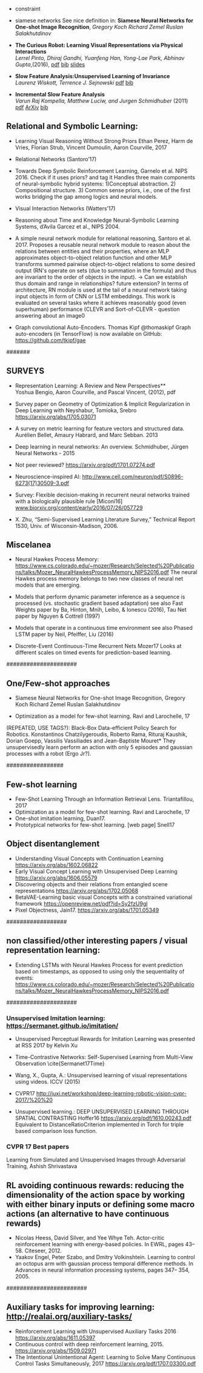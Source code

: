 - constraint
- siamese networks
 See nice definition in:
**Siamese Neural Networks for One-shot Image Recognition**, *Gregory Koch Richard Zemel Ruslan Salakhutdinov*


- **The Curious Robot: Learning Visual Representations via Physical Interactions** <br> *Lerrel Pinto, Dhiraj Gandhi, Yuanfeng Han, Yong-Lae Park, Abhinav Gupta*,(2016), [pdf](https://arxiv.org/pdf/1604.01360.pdf) [bib](http://dblp.uni-trier.de/rec/bibtex/journals/corr/PintoGHPG16) [slides](https://pdfs.semanticscholar.org/a6ee/1a3d623daa2714f70232d4fa61cbd1b3cff3.pdf)

- **Slow Feature Analysis:Unsupervised Learning of Invariance**<br> *Laurenz Wiskott, Terrence J. Sejnowski* [pdf](https://papers.cnl.salk.edu/PDFs/Slow%20Feature%20Analysis_%20Unsupervised%20Learning%20of%20Invariances%202002-3430.pdf) [bib](http://dl.acm.org/citation.cfm?id=638941)
 - **Incremental Slow Feature Analysis** <br> *Varun Raj Kompella, Matthew Luciw, and Jurgen Schmidhuber* (2011) [pdf](https://www.ijcai.org/Proceedings/11/Papers/229.pdf) [ArXiv](https://arxiv.org/abs/1112.2113) [bib](http://dblp.uni-trier.de/rec/bibtex/journals/corr/abs-1112-2113)


## Relational and Symbolic Learning:
* Learning Visual Reasoning Without Strong Priors
Ethan Perez, Harm de Vries, Florian Strub, Vincent Dumoulin, Aaron Courville, 2017

* Relational Networks (Santoro’17)

* Towards Deep Symbolic Reinforcement Learning, Garnelo et al. NIPS 2016. Check if it uses priors? and tag it
Handles three main components of neural-symbolic hybrid systems: 1)Conceptual abstraction. 2) Compositional structure. 3) Common sense priors, i.e., one of the first works bridging the gap among logics and neural models.

* Visual Interaction Networks (Watters’17)

* Reasoning about Time and Knowledge Neural-Symbolic Learning Systems, d’Avila Garcez et al., NIPS 2004.

* A simple neural network module for relational reasoning, Santoro et al. 2017.
Proposes a reusable neural network module to reason about the relations between entities and their properties, where an MLP approximates object-to-object relation function and other MLP transforms summed pairwise object-to-object relations to some desired output (RN's operate on sets (due to summation in the formula) and thus are invariant to the order of objects in the input). -> Can we establish thus domain and range in relationships? future extension? In terms of architecture, RN module is used at the tail of a neural network taking input objects in form of CNN or LSTM embeddings. This work is evaluated on several tasks where it achieves reasonably good (even superhuman) performance (CLEVR and Sort-of-CLEVR - question answering about an image0

* Graph convolutional Auto-Encoders. Thomas Kipf‏ @thomaskipf Graph auto-encoders (in TensorFlow) is now available on GitHub: https://github.com/tkipf/gae



#######
## SURVEYS
* Representation Learning: A Review and New Perspectives** <br> Yoshua Bengio, Aaron Courville, and Pascal Vincent, (2012), pdf

* Survey paper on Geometry of Optimization & Implicit Regularization in Deep Learning with Neyshabur, Tomioka, Srebro  https://arxiv.org/abs/1705.03071

* A survey on metric learning for feature vectors and structured data. Aurélien Bellet, Amaury Habrard, and Marc Sebban.  2013

* Deep learning in neural networks: An overview. Schmidhuber, Jürgen Neural Networks - 2015

* Not peer reviewed? https://arxiv.org/pdf/1701.07274.pdf

* Neuroscience-inspired AI: http://www.cell.com/neuron/pdf/S0896-6273(17)30509-3.pdf

* Survey: Flexible decision-making in recurrent neural networks trained with a biologically plausible rule [Miconi16] www.biorxiv.org/content/early/2016/07/26/057729

* X. Zhu, “Semi-Supervised Learning Literature Survey,” Technical Report 1530, Univ. of Wisconsin-Madison, 2006.


#####
## Miscelanea

* Neural Hawkes Process Memory: https://www.cs.colorado.edu/~mozer/Research/Selected%20Publications/talks/Mozer_NeuralHawkesProcessMemory_NIPS2016.pdf   The	neural	Hawkes	process	memory	belongs	to	two	new	classes	of	neural	net	models	that	are	emerging.
* Models	that	perform	dynamic	parameter	inference	as	a	sequence	is
processed	(vs.	stochastic	gradient	based	adaptation)
see	also	Fast	Weights paper	by	Ba,	Hinton,	Mnih,	Leibo,	&	Ionescu (2016),	Tau
Net paper	by	Nguyen	&	Cottrell	(1997)
* Models	that	operate	in	a	continuous	time	environment
see	also	Phased	LSTM	paper	by	Neil,	Pfeiffer,	Liu	(2016)


* Discrete-Event Continuous-Time Recurrent Nets Mozer17 Looks at different scales on timed events for prediction-based learning.

#####################
##  One/Few-shot approaches

* Siamese Neural Networks for One-shot Image Recognition, Gregory Koch Richard Zemel Ruslan Salakhutdinov

* Optimization as a model for few-shot learning. Ravi and Larochelle, 17


(REPEATED, USE TAGS?): Black-Box Data-efficient Policy Search for Robotics. Konstantinos Chatzilygeroudis, Roberto Rama, Rituraj Kaushik, Dorian Goepp, Vassilis Vassiliades and Jean-Baptiste Mouret*
They unsupervisedly learn perform an action with only 5 episodes and gaussian processes with a robot (Ergo Jr?).



#################
## Few-shot learning

* Few-Shot Learning Through an Information Retrieval Lens. Triantafillou, 2017
* Optimization as a model for few-shot learning. Ravi and Larochelle, 17
* One-shot imitation learning, Duan17.
* Prototypical networks for few-shot learning. [web page] Snell17

## Object disentanglement

* Understanding Visual Concepts with Continuation Learning https://arxiv.org/abs/1602.06822
* Early Visual Concept Learning with Unsupervised Deep Learning https://arxiv.org/abs/1606.05579
* Discovering objects and their relations from entangled scene representations https://arxiv.org/abs/1702.05068
* BetaVAE-Learning basic visual Concepts with a constrained variational framework https://openreview.net/pdf?id=Sy2fzU9gl
* Pixel Objectness, Jain17. https://arxiv.org/abs/1701.05349


##################
## non classified/other interesting papers / visual representation learning:

* Extending LSTMs with Neural Hawkes Process for event prediction based on timestamps, as opposed to using only the sequentiality of events: https://www.cs.colorado.edu/~mozer/Research/Selected%20Publications/talks/Mozer_NeuralHawkesProcessMemory_NIPS2016.pdf


#####################
### Unsupervised Imitation learning: https://sermanet.github.io/imitation/

* Unsupervised Perceptual Rewards for Imitation Learning was presented at RSS 2017 by Kelvin Xu

* Time-Contrastive Networks: Self-Supervised Learning from Multi-View Observation \cite{Sermanet17Time}

* Wang, X., Gupta, A.: Unsupervised learning of visual representations using videos.
ICCV (2015)

* CVPR17 http://juxi.net/workshop/deep-learning-robotic-vision-cvpr-2017/%20%20

* Unsupervised learning.: DEEP UNSUPERVISED LEARNING THROUGH SPATIAL
CONTRASTING Hoffer16 https://arxiv.org/pdf/1610.00243.pdf  Equivalent to DistanceRatioCriterion implemented in Torch for triple based comparison loss function.



### CVPR 17 Best papers
Learning from Simulated and Unsupervised Images through Adversarial Training, Ashish Shrivastava


## RL avoiding continuous rewards: reducing the dimensionality of the action space by working with either binary inputs or defining some macro actions (an alternative to have continuous rewards)
*  Nicolas Heess, David Silver, and Yee Whye Teh. Actor-critic reinforcement learning with energy-based policies. In EWRL, pages 43–58. Citeseer, 2012.
* Yaakov Engel, Peter Szabo, and Dmitry Volkinshtein. Learning to control an octopus arm with gaussian process temporal difference methods. In Advances in neural information processing systems, pages 347– 354, 2005.


########################
## Auxiliary tasks for improving learning: http://realai.org/auxiliary-tasks/

* Reinforcement Learning with Unsupervised Auxiliary Tasks 2016  https://arxiv.org/abs/1611.05397
* Continuous control with deep reinforcement learning, 2015.  https://arxiv.org/abs/1509.02971
* The Intentional Unintentional Agent: Learning to Solve Many Continuous Control Tasks Simultaneously, 2017  https://arxiv.org/pdf/1707.03300.pdf
